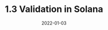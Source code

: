 ---
title: "1.3 Validation in Solana"
date: "2022-01-03"
description: 'Review of Blockchain technology'
---